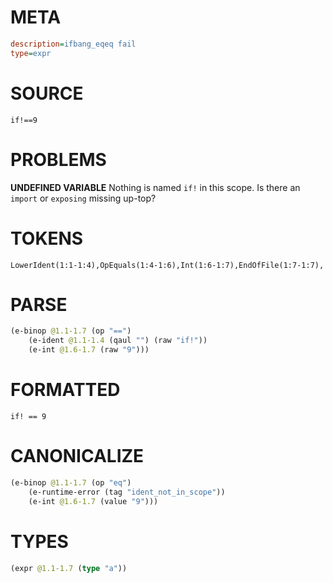 # META
~~~ini
description=ifbang_eqeq fail
type=expr
~~~
# SOURCE
~~~roc
if!==9
~~~
# PROBLEMS
**UNDEFINED VARIABLE**
Nothing is named `if!` in this scope.
Is there an `import` or `exposing` missing up-top?

# TOKENS
~~~zig
LowerIdent(1:1-1:4),OpEquals(1:4-1:6),Int(1:6-1:7),EndOfFile(1:7-1:7),
~~~
# PARSE
~~~clojure
(e-binop @1.1-1.7 (op "==")
	(e-ident @1.1-1.4 (qaul "") (raw "if!"))
	(e-int @1.6-1.7 (raw "9")))
~~~
# FORMATTED
~~~roc
if! == 9
~~~
# CANONICALIZE
~~~clojure
(e-binop @1.1-1.7 (op "eq")
	(e-runtime-error (tag "ident_not_in_scope"))
	(e-int @1.6-1.7 (value "9")))
~~~
# TYPES
~~~clojure
(expr @1.1-1.7 (type "a"))
~~~
